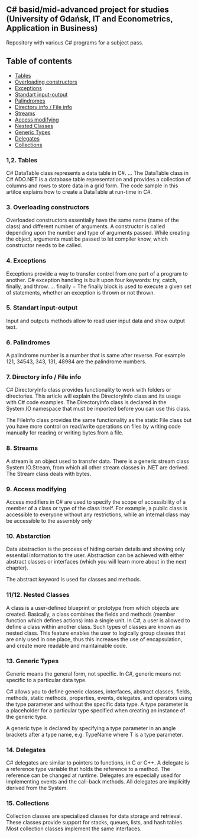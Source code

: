 ## C# basid/mid-advanced project for studies (University of Gdańsk, IT and Econometrics, Application in Business)
Repository with various C# programs for a subject pass.

## Table of contents
* [Tables](#tables)
* [Overloading constructors](#overloading-constructors)
* [Exceptions](#exceptions)
* [Standart input-output](#standart-input-output)
* [Palindromes](#palindromes)
* [Directory info / File info](#directory-info-/-file-info)
* [Streams](#streams)
* [Access modifying ](#access-modifying )
* [Nested Classes](#nested-dlasses)
* [Generic Types](#generic-types)
* [Delegates](#delegates)
* [Collections](#collections)

### 1,2. Tables 
C# DataTable class represents a data table in C#. ... The DataTable class in C# ADO.NET is a database table representation and provides a collection of columns and rows to store data in a grid form. The code sample in this artilce explains how to create a DataTable at run-time in C#.

### 3. Overloading constructors 
Overloaded constructors essentially have the same name (name of the class) and different number of arguments. A constructor is called depending upon the number and type of arguments passed. While creating the object, arguments must be passed to let compiler know, which constructor needs to be called.

### 4. Exceptions
Exceptions provide a way to transfer control from one part of a program to another. C# exception handling is built upon four keywords: try, catch, finally, and throw. ... finally − The finally block is used to execute a given set of statements, whether an exception is thrown or not thrown.

### 5. Standart input-output
Input and outputs methods allow to read user input data and show output text.

### 6. Palindromes 
A palindrome number is a number that is same after reverse. For example 121, 34543, 343, 131, 48984 are the palindrome numbers.

### 7. Directory info / File info
C# DirectoryInfo class provides functionality to work with folders or directories. This article will explain the DirectoryInfo class and its usage with C# code examples. The DirectoryInfo class is declared in the System.IO namespace that must be imported before you can use this class.

The FileInfo class provides the same functionality as the static File class but you have more control on read/write operations on files by writing code manually for reading or writing bytes from a file.

### 8. Streams 
A stream is an object used to transfer data. There is a generic stream class System.IO.Stream, from which all other stream classes in .NET are derived. The Stream class deals with bytes.

### 9. Access modifying 
Access modifiers in C# are used to specify the scope of accessibility of a member of a class or type of the class itself. For example, a public class is accessible to everyone without any restrictions, while an internal class may be accessible to the assembly only

### 10. Abstarction 
Data abstraction is the process of hiding certain details and showing only essential information to the user.
Abstraction can be achieved with either abstract classes or interfaces (which you will learn more about in the next chapter).

The abstract keyword is used for classes and methods.

### 11/12. Nested Classes
A class is a user-defined blueprint or prototype from which objects are created. Basically, a class combines the fields and methods (member function which defines actions) into a single unit. In C#, a user is allowed to define a class within another class. Such types of classes are known as nested class. This feature enables the user to logically group classes that are only used in one place, thus this increases the use of encapsulation, and create more readable and maintainable code.

### 13. Generic Types
Generic means the general form, not specific. In C#, generic means not specific to a particular data type.

C# allows you to define generic classes, interfaces, abstract classes, fields, methods, static methods, properties, events, delegates, and operators using the type parameter and without the specific data type. A type parameter is a placeholder for a particular type specified when creating an instance of the generic type.

A generic type is declared by specifying a type parameter in an angle brackets after a type name, e.g. TypeName<T> where T is a type parameter.

### 14. Delegates 
C# delegates are similar to pointers to functions, in C or C++. A delegate is a reference type variable that holds the reference to a method. The reference can be changed at runtime. Delegates are especially used for implementing events and the call-back methods. All delegates are implicitly derived from the System.

### 15. Collections
Collection classes are specialized classes for data storage and retrieval. These classes provide support for stacks, queues, lists, and hash tables. Most collection classes implement the same interfaces.

